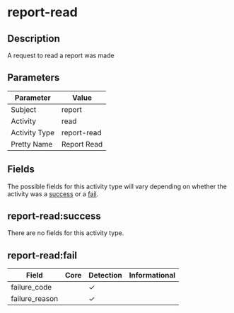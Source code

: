 report-read
===========

Description
-----------
A request to read a report was made

Parameters
----------
| Parameter     | Value       |
| ------------- | ----------- |
| Subject       | report      |
| Activity      | read        |
| Activity Type | report-read |
| Pretty Name   | Report Read |


Fields
------

The possible fields for this activity type will vary depending on whether the activity was a [success](#report-readsuccess) or a [fail](#report-readfail).


report-read:success
-------------------

There are no fields for this activity type.


report-read:fail
----------------

| Field          | Core | Detection | Informational |
| -------------- | ---- | --------- | ------------- |
| failure_code   |      | &#10003;  |               |
| failure_reason |      | &#10003;  |               |
